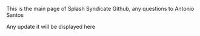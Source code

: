 This is the main page of Splash Syndicate Github, any questions to Antonio Santos

Any update it will be displayed here
